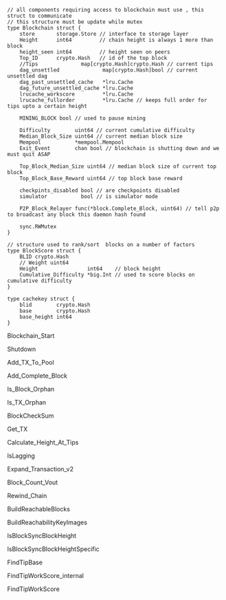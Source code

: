 ```
// all components requiring access to blockchain must use , this struct to communicate
// this structure must be update while mutex
type Blockchain struct {
    store       storage.Store // interface to storage layer
    Height      int64         // chain height is always 1 more than block
    height_seen int64         // height seen on peers
    Top_ID      crypto.Hash   // id of the top block
    //Tips              map[crypto.Hash]crypto.Hash // current tips
    dag_unsettled              map[crypto.Hash]bool // current unsettled dag
    dag_past_unsettled_cache   *lru.Cache
    dag_future_unsettled_cache *lru.Cache
    lrucache_workscore         *lru.Cache
    lrucache_fullorder         *lru.Cache // keeps full order for  tips upto a certain height

    MINING_BLOCK bool // used to pause mining

    Difficulty        uint64 // current cumulative difficulty
    Median_Block_Size uint64 // current median block size
    Mempool           *mempool.Mempool
    Exit_Event        chan bool // blockchain is shutting down and we must quit ASAP

    Top_Block_Median_Size uint64 // median block size of current top block
    Top_Block_Base_Reward uint64 // top block base reward

    checkpints_disabled bool // are checkpoints disabled
    simulator           bool // is simulator mode

    P2P_Block_Relayer func(*block.Complete_Block, uint64) // tell p2p to broadcast any block this daemon hash found

    sync.RWMutex
}
```

```
// structure used to rank/sort  blocks on a number of factors
type BlockScore struct {
    BLID crypto.Hash
    // Weight uint64
    Height                int64    // block height
    Cumulative_Difficulty *big.Int // used to score blocks on cumulative difficulty
}
```

```
type cachekey struct {
    blid        crypto.Hash
    base        crypto.Hash
    base_height int64
}
```

Blockchain\_Start

Shutdown

Add\_TX\_To\_Pool

Add\_Complete\_Block

Is\_Block\_Orphan

Is\_TX\_Orphan

BlockCheckSum

Get\_TX

Calculate\_Height\_At\_Tips

IsLagging

Expand\_Transaction\_v2

Block\_Count\_Vout

Rewind\_Chain

BuildReachableBlocks

BuildReachabilityKeyImages

IsBlockSyncBlockHeight

IsBlockSyncBlockHeightSpecific

FindTipBase

FindTipWorkScore\_internal

FindTipWorkScore



